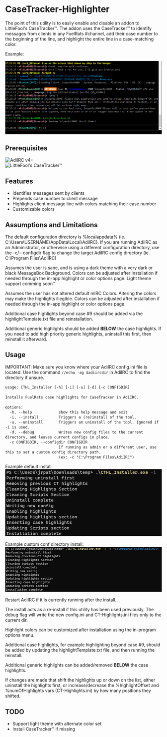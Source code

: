 # CaseTracker-Highlighter

The point of this utility is to easily enable and disable an addon to LittleFool's CaseTracker™. The addon uses the CaseTracker™ to identify messages from clients in any FuelRats #channel, add their case number to the beginning of the line, and highlight the entire line in a case-matching color.

Example:

![Highlighting example](/Images/example.png)

## Prerequisites

![AdiIRC](https://adiirc.com/) v4+  
![LittleFool's CaseTracker™](https://github.com/LittleFool/fuelrats-casetracker)

## Features

- Identifies messages sent by clients
- Prepends case number to client message
- Highlights client message line with colors matching their case number
- Customizable colors

## Assumptions and Limitations

The default configuration directory is %localappdata% (ie. C:\Users\USERNAME\AppData\Local\AdiIRC). 
If you are running AdiIRC as an Administrator, or otherwise using a different configuration directory,
use the -c/--configdir flag to change the target AdiIRC config directory (ie. C:\Program Files\AdiIRC)

Assumes the user is sane, and is using a dark theme with a very dark or black MessageBox Background. 
Colors can be adjusted after installation if needed through the in-app highlight or color options page. Light theme support comming soon™.

Assumes the user has not altered default mIRC Colors. Altering the colors may make the highlights illegible.
Colors can be adjusted after installation if needed through the in-app highlight or color options page.

Additional case highlights beyond case #9 should be added via the highlightTemplate.txt file and reinstallation.

Additional generic highlights should be added **BELOW** the case highlights. If you need to add high priority generic highlights,
uninstall this first, then reinstall it afterward. 

## Usage

IMPORTANT: Make sure you know where your AdiIRC config.ini file is located. Use the command `//echo -ag $adiircdir` in AdiIRC to find the directory if unsure.
 
```
usage: CTHL_Installer [-h] [-i] [-u] [-d] [-c CONFIGDIR]

Installs FuelRats case highlights for CaseTracker in AdiIRC.

options:
  -h, --help            show this help message and exit
  -i, --install         Triggers a (re)install of the tool.
  -u, --uninstall       Triggers an uninstall of the tool. Ignored if -i is used.
  -d, --debug           Writes new config files to the current directory, and leaves current configs in place.
  -c CONFIGDIR, --configdir CONFIGDIR
                        If running as admin or a different user, use this to set a custom config directory path.
                        (ex: -c "C:\Program Files\AdiIRC")

```

Example default install:  
![Install example](/Images/install.png)

Example custom conf directory install:  
![Install example](/Images/install-configdir.png)

Restart AdiIRC if it is currently running after the install.

The install acts as a re-install if this utility has been used previously. The debug flag will 
write the new config.ini and CT-Highlights.ini files only to the current dir.

Highlight colors can be customized after installation using the in-program options menu.

Additional case highlights, for example highlighting beyond case #9, should be added by updating 
the highlightTemplate.txt file, and then running the reinstall.

Additional generic highlights can be added/removed **BELOW** the case highlights.

If changes are made that shift the highlights up or down on the list, either uninstall the 
highlights first, or increase/decrease the %highlightOffset and %numOfHighlights vars 
(CT-Highlights.ini) by how many positions they shifted.

## TODO

- Support light theme with alternate color set
- Install CaseTracker™ if missing
